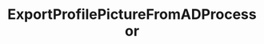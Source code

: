 ---
optionsClassName: ExportProfilePictureFromADProcessorOptions
optionsClassFullName: MigrationTools.Processors.ExportProfilePictureFromADProcessorOptions
configurationSamples:
- name: defaults
  description: 
  code: >-
    {
      "MigrationTools": {
        "ProcessorDefaults": {
          "ExportProfilePictureFromADProcessor": []
        }
      }
    }
  sampleFor: MigrationTools.Processors.ExportProfilePictureFromADProcessorOptions
- name: sample
  description: 
  code: >-
    {
      "MigrationTools": {
        "ProcessorSamples": {
          "ExportProfilePictureFromADProcessor": []
        }
      }
    }
  sampleFor: MigrationTools.Processors.ExportProfilePictureFromADProcessorOptions
- name: classic
  description: 
  code: >-
    {
      "$type": "ExportProfilePictureFromADProcessorOptions",
      "Enabled": false,
      "Domain": null,
      "Username": null,
      "Password": null,
      "PictureEmpIDFormat": null,
      "Enrichers": null,
      "ProcessorEnrichers": null,
      "SourceName": null,
      "TargetName": null,
      "RefName": null
    }
  sampleFor: MigrationTools.Processors.ExportProfilePictureFromADProcessorOptions
description: Downloads corporate images and updates TFS/Azure DevOps profiles
className: ExportProfilePictureFromADProcessor
typeName: Processors
architecture: 
options:
- parameterName: Domain
  type: String
  description: The source domain where the pictures should be exported.
  defaultValue: String.Empty
- parameterName: Enabled
  type: Boolean
  description: If set to `true` then the processor will run. Set to `false` and the processor will not run.
  defaultValue: missng XML code comments
- parameterName: Enrichers
  type: List
  description: A list of enrichers that can augment the proccessing of the data
  defaultValue: missng XML code comments
- parameterName: Password
  type: String
  description: The password of the user that is used to export the pictures.
  defaultValue: String.Empty
- parameterName: PictureEmpIDFormat
  type: String
  description: 'TODO: You wpuld need to customise this for your system. Clone repo and run in Debug'
  defaultValue: String.Empty
- parameterName: ProcessorEnrichers
  type: List
  description: List of Enrichers that can be used to add more features to this processor. Only works with Native Processors and not legacy Processors.
  defaultValue: missng XML code comments
- parameterName: RefName
  type: String
  description: '`Refname` will be used in the future to allow for using named Options without the need to copy all of the options.'
  defaultValue: missng XML code comments
- parameterName: SourceName
  type: String
  description: missng XML code comments
  defaultValue: missng XML code comments
- parameterName: TargetName
  type: String
  description: missng XML code comments
  defaultValue: missng XML code comments
- parameterName: Username
  type: String
  description: The user name of the user that is used to export the pictures.
  defaultValue: String.Empty
status: alpha
processingTarget: Profiles
classFile: /src/MigrationTools.Clients.AzureDevops.ObjectModel/Processors/ExportProfilePictureFromADProcessor.cs
optionsClassFile: /src/MigrationTools.Clients.AzureDevops.ObjectModel/Processors/ExportProfilePictureFromADProcessorOptions.cs

redirectFrom:
- /Reference/Processors/ExportProfilePictureFromADProcessorOptions/
layout: reference
toc: true
permalink: /Reference/Processors/ExportProfilePictureFromADProcessor/
title: ExportProfilePictureFromADProcessor
categories:
- Processors
- 
topics:
- topic: notes
  path: /docs/Reference/Processors/ExportProfilePictureFromADProcessor-notes.md
  exists: false
  markdown: ''
- topic: introduction
  path: /docs/Reference/Processors/ExportProfilePictureFromADProcessor-introduction.md
  exists: false
  markdown: ''

---